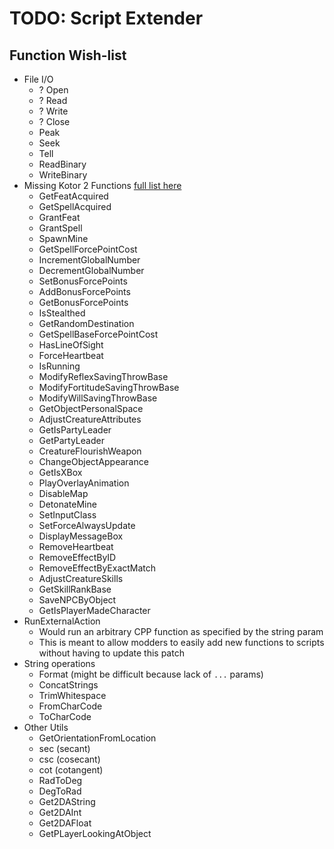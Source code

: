 # TODO: Script Extender

## Function Wish-list
- File I/O
	- ? Open
	- ? Read
	- ? Write
	- ? Close
	- Peak
	- Seek
	- Tell
	- ReadBinary
	- WriteBinary
- Missing Kotor 2 Functions [full list here](https://www.dropbox.com/scl/fi/di36bt4sqd4l32up8iw3n/KOTOR-NSS-Tables.xlsx?rlkey=p7c7vtygpd3sy12idv169oj27&e=1&st=q0z9k5hq&dl=0)
	- GetFeatAcquired
	- GetSpellAcquired
	- GrantFeat
	- GrantSpell
	- SpawnMine
	- GetSpellForcePointCost
	- IncrementGlobalNumber
	- DecrementGlobalNumber
	- SetBonusForcePoints
	- AddBonusForcePoints
	- GetBonusForcePoints
	- IsStealthed
	- GetRandomDestination
	- GetSpellBaseForcePointCost
	- HasLineOfSight
	- ForceHeartbeat
	- IsRunning
	- ModifyReflexSavingThrowBase
	- ModifyFortitudeSavingThrowBase
	- ModifyWillSavingThrowBase
	- GetObjectPersonalSpace
	- AdjustCreatureAttributes
	- GetIsPartyLeader
	- GetPartyLeader
	- CreatureFlourishWeapon
	- ChangeObjectAppearance
	- GetIsXBox
	- PlayOverlayAnimation
	- DisableMap
	- DetonateMine
	- SetInputClass
	- SetForceAlwaysUpdate
	- DisplayMessageBox
	- RemoveHeartbeat
	- RemoveEffectByID
	- RemoveEffectByExactMatch
	- AdjustCreatureSkills
	- GetSkillRankBase
	- SaveNPCByObject
	- GetIsPlayerMadeCharacter
- RunExternalAction
	- Would run an arbitrary CPP function as specified by the string param
	- This is meant to allow modders to easily add new functions to scripts without having to update this patch
- String operations
	- Format (might be difficult because lack of `...` params)
	- ConcatStrings
	- TrimWhitespace
	- FromCharCode
	- ToCharCode
- Other Utils
	- GetOrientationFromLocation
	- sec (secant)
	- csc (cosecant)
	- cot (cotangent)
	- RadToDeg
	- DegToRad
	- Get2DAString
	- Get2DAInt
	- Get2DAFloat
	- GetPLayerLookingAtObject